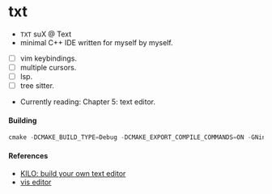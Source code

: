 # txt
- `TXT` suX @ Text
- minimal C++ IDE written for myself by myself.
- [ ] vim keybindings.
- [ ] multiple cursors.
- [ ] lsp.
- [ ] tree sitter.
- Currently reading: Chapter 5: text editor.




#### Building

```cpp
cmake -DCMAKE_BUILD_TYPE=Debug -DCMAKE_EXPORT_COMPILE_COMMANDS=ON -GNinja ../
```

#### References
- [KILO: build your own text editor](https://viewsourcecode.org/snaptoken/kilo/)
- [vis editor](https://github.com/martanne/vis)
